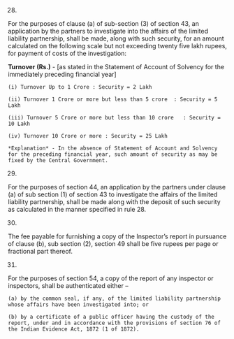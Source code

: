 28.
For the purposes of clause (a) of sub-section (3) of section 43, an application by the partners to investigate into the affairs of the limited liability partnership, shall be made, along with such security, for an amount calculated on the following scale but not exceeding twenty five lakh rupees, for payment of costs of the investigation:

**Turnover (Rs.)** - [as stated in the Statement of Account of Solvency for the immediately preceding financial year]

    (i) Turnover Up to 1 Crore : Security = 2 Lakh

    (ii) Turnover 1 Crore or more but less than 5 crore	 : Security = 5 Lakh

    (iii) Turnover 5 Crore or more but less than 10 crore	: Security = 10 Lakh

    (iv) Turnover 10 Crore or more : Security =	25 Lakh

    *Explanation* - In the absence of Statement of Account and Solvency for the preceding financial year, such amount of security as may be fixed by the Central Government.

29.
For the purposes of section 44, an application by the partners under clause (a) of sub section (1) of section 43 to investigate the affairs of the limited liability partnership, shall be made along with the deposit of such security as calculated in the manner specified in rule 28.

30.
The fee payable for furnishing a copy of the Inspector’s report in pursuance of clause (b), sub section (2), section 49 shall be five rupees per page or fractional part thereof.

31.
For the purposes of section 54, a copy of the report of any inspector or inspectors, shall be authenticated either –

    (a)	by the common seal, if any, of the limited liability partnership whose affairs have been investigated into; or

    (b)	by a certificate of a public officer having the custody of the report, under and in accordance with the provisions of section 76 of the Indian Evidence Act, 1872 (1 of 1872).
